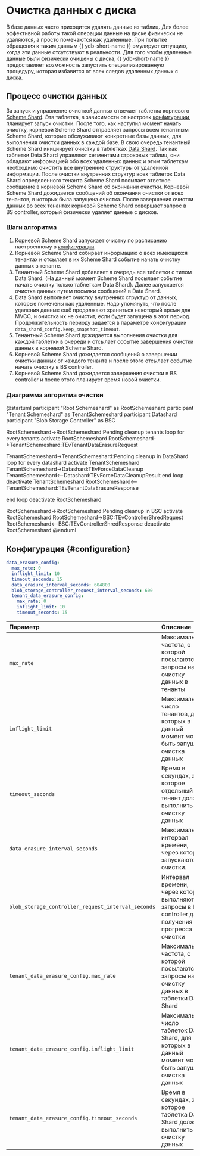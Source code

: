 # Очистка данных с диска

В базе данных часто приходится удалять данные из таблиц. Для более эффективной работы такой операции данные на диске физически не удаляются, а просто помечаются как удаленные. При попытке обращения к таким данным {{ ydb-short-name }} эмулирует ситуацию, когда эти данные отсутствуют в реальности.
Для того чтобы удаленные данные были физически очищены с диска, {{ ydb-short-name }} предоставляет возможность запустить специализированную процедуру, которая избавится от всех следов удаленных данных с диска.

## Процесс очистки данных

За запуск и управление очисткой данных отвечает таблетка корневого [Scheme Shard](../concepts/glossary.md#scheme-shard). Эта таблетка, в зависимости от настроек [конфигурации](#конфигурация-configuration), планирует запуск очистки. После того, как наступил момент начать очистку, корневой Scheme Shard отправляет запросы всем тенантным Scheme Shard, которые обслуживают конкретные базы данных, для выполнения очистки данных в каждой базе. В свою очередь тенантный Scheme Shard инициирует очистку в таблетках [Data Shard](../concepts/glossary.md#data-shard). Так как таблетки Data Shard управляют сегментами строковых таблиц, они обладают информацией обо всех удаленных данных и этим таблеткам необходимо очистить все внутренние структуры от удаленной информации.
После очистки внутренних структур всех таблеток Data Shard определенного тенанта Scheme Shard посылает ответное сообщение в корневой Scheme Shard об окончании очистки. Корневой Scheme Shard дожидается сообщений об окончании очистки от всех тенантов, в которых была запущена очистка. После завершения очистки данных во всех тенантах корневой Scheme Shard совершает запрос в BS controller, который физически удаляет данные с дисков.

### Шаги алгоритма

1. Корневой Scheme Shard запускает очистку по расписанию настроенному в [конфигурации](#конфигурация-configuration).
2. Корневой Scheme Shard собирает информацию о всех имеющихся тенантах и отсылает в их Scheme Shard событие начать очистку данных в тенанте.
3. Тенантный Scheme Shard добавляет в очередь все таблетки с типом Data Shard. (На данный момент Scheme Shard посылает событие начать очистку только таблеткам Data Shard). Далее запускается очистка данных путем посылки сообщений в Data Shard.
4. Data Shard выполняет очистку внутренних структур от данных, которые помечены как удаленные. Надо упомянуть, что после удаления данные ещё продолжают храниться некоторый время для MVCC, и очистка их не очистит, если будет запущена в этот период. Продолжительность периоду задается в параметре конфигурации `data_shard_config.keep_snapshot_timeout`.
5. Тенантный Scheme Shard дожидается выполнения очистки для каждой таблетки в очереди и отсылает событие завершения очистки данных в корневой Scheme Shard.
6. Корневой Scheme Shard дожидается сообщений о завершении очистки данных от каждого тенанта и после этого отсылает событие начать очистку в BS controller.
7. Корневой Scheme Shard дожидается завершения очистки в BS controller и после этого планирует время новой очистки.

### Диаграмма алгоритма очистки
@startuml
participant "Root Schemeshard" as RootSchemeshard
participant "Tenant Schemeshard" as TenantSchemeshard
participant Datashard
participant "Blob Storage Controller" as BSC

RootSchemeshard->RootSchemeshard:Pending cleanup tenants
loop for every tenants
activate RootSchemeshard
RootSchemeshard->TenantSchemeshard:TEvTenantDataErasureRequest

TenantSchemeshard->TenantSchemeshard:Pending cleanup in DataShard
loop for every datashard
activate TenantSchemeshard
TenantSchemeshard->Datashard:TEvForceDataCleanup
TenantSchemeshard<--Datashard:TEvForceDataCleanupResult
end loop
deactivate TenantSchemeshard
RootSchemeshard<--TenantSchemeshard:TEvTenantDataErasureResponse

end loop
deactivate RootSchemeshard

RootSchemeshard->RootSchemeshard:Pending cleanup in BSC
activate RootSchemeshard
RootSchemeshard->BSC:TEvControllerShredRequest
RootSchemeshard<--BSC:TEvControllerShredResponse
deactivate RootSchemeshard
@enduml

## Конфигурация {#configuration}

```yaml
data_erasure_config:
  max_rate: 0
  inflight_limit: 10
  timeout_seconds: 15
  data_erasure_interval_seconds: 604800
  blob_storage_controller_request_interval_seconds: 600
  tenant_data_erasure_config:
    max_rate: 0
    inflight_limit: 10
    timeout_seconds: 15
```

|Параметр|Описание|
|:---|:---|
|`max_rate`|Максимальная частота, с которой посылаются запросы на очистку данных в тенанты|
|`inflight_limit`|Максимальное число тенантов, для которых в данный момент может быть запущена очистка данных|
|`timeout_seconds`|Время в секундах, за которое отдельный тенант должен выполнить очистку данных|
|`data_erasure_interval_seconds`|Максимальный интервал времени, через который запускаются очистки.|
|`blob_storage_controller_request_interval_seconds`|Интервал времени, через который выполняются запросы в BS controller для получения прогресса очистки|
|`tenant_data_erasure_config.max_rate`|Максимальная частота, с которой посылаются запросы на очистку данных в таблетки Data Shard|
|`tenant_data_erasure_config.inflight_limit`|Максимальное число таблеток Data Shard, для которых в данный момент может быть запущена очистка данных|
|`tenant_data_erasure_config.timeout_seconds`|Время в секундах, за которое таблетка Data Shard должна выполнить очистку данных|
